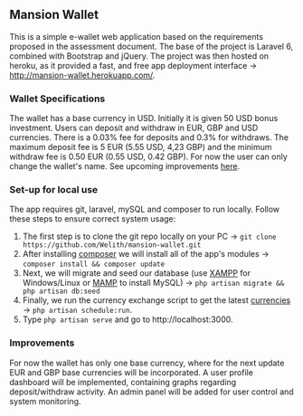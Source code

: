 ## Mansion Wallet

This is a simple e-wallet web application based on the requirements proposed in the assessment document.
The base of the project is Laravel 6, combined with Bootstrap and jQuery. The project was then hosted on heroku,
as it provided a fast, and freе app deployment interface -> http://mansion-wallet.herokuapp.com/.

### Wallet Specifications

The wallet has a base currency in USD. Initially it is given 50 USD bonus investment. Users can deposit and
withdraw in EUR, GBP and USD currencies. There is a 0.03% fee for deposits and 0.3% for withdraws. The maximum deposit fee is
5 EUR (5.55 USD, 4,23 GBP) and the minimum withdraw fee is 0.50 EUR (0.55 USD, 0.42 GBP). For now the user can 
only change the wallet's name. See upcoming improvements [here](#improvements).

### Set-up for local use

The app requires git, laravel, mySQL and composer to run locally. Follow these steps to ensure correct system usage:

1) The first step is to clone the git repo locally on your PC -> `git clone https://github.com/Welith/mansion-wallet.git`
2) After installing [composer](https://getcomposer.org/download/) we will install all of the app's modules ->
`
composer install && composer update
` 
3) Next, we will migrate and seed our database (use [XAMPP](https://www.apachefriends.org/index.html) for Windows/Linux or [MAMP](https://www.mamp.info/en/downloads/) to install MySQL) ->
`php artisan migrate && php artisan db:seed`
4) Finally, we run the currency exchange script to get the latest [currencies](https://exchangeratesapi.io/) -> `php artisan schedule:run`.
5) Type `php artisan serve` and go to http://localhost:3000.


### Improvements

For now the wallet has only one base currency, where for the next update EUR and GBP base currencies will be
incorporated. A user profile dashboard will be implemented, containing graphs regarding deposit/withdraw activity.
An admin panel will be added for user control and system monitoring.
